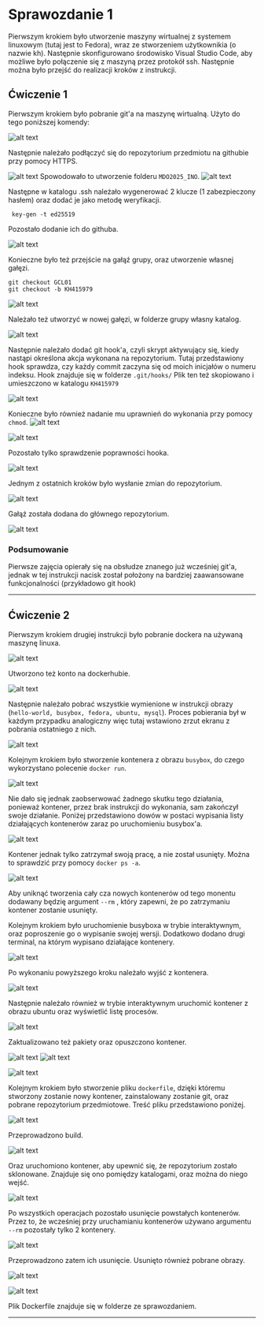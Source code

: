 # Sprawozdanie 1

Pierwszym krokiem było utworzenie maszyny wirtualnej z systemem linuxowym (tutaj jest to Fedora), wraz ze stworzeniem użytkownikia (o nazwie kh). Następnie skonfigurowano środowisko Visual Studio Code, aby możliwe było połączenie się z maszyną przez protokół ssh. Następnie można było przejść do realizacji kroków z instrukcji.

## Ćwiczenie 1

Pierwszym krokiem było pobranie git'a na maszynę wirtualną. Użyto do tego poniższej komendy:

![alt text](image.png)

Następnie należało podłączyć się do repozytorium przedmiotu na githubie przy pomocy HTTPS.

![alt text](image-1.png)
Spowodowało to utworzenie folderu `MDO2025_INO`.
![alt text](image-2.png)

Następne w katalogu .ssh należało wygenerować 2 klucze (1 zabezpieczony hasłem) oraz dodać je jako metodę weryfikacji.

```
 key-gen -t ed25519
```

Pozostało dodanie ich do githuba.

![alt text](image-15.png)



Konieczne było też przejście na gałąź grupy, oraz utworzenie własnej gałęzi.

```
git checkout GCL01
git checkout -b KH415979
```
![alt text](image-5.png)

Należało też utworzyć w nowej gałęzi, w folderze grupy własny katalog.

![alt text](image-12.png)

Następnie należało dodać git hook'a, czyli skrypt aktywujący się, kiedy nastąpi określona akcja wykonana na repozytorium. Tutaj przedstawiony hook sprawdza, czy każdy commit zaczyna się od moich inicjałów o numeru indeksu. Hook znajduje się w folderze `.git/hooks/`
Plik ten też skopiowano i umieszczono w katalogu `KH415979`

![alt text](image-11.png)

Konieczne było również nadanie mu uprawnień do wykonania przy pomocy 
`chmod`.
![alt text](image-6.png)

![alt text](image-9.png)

Pozostało tylko sprawdzenie poprawności hooka.

![alt text](image-10.png)

Jednym z ostatnich kroków było wysłanie zmian do repozytorium.

![alt text](image-13.png)

Gałąź została dodana do głównego repozytorium.

![alt text](image-14.png)

### Podsumowanie

Pierwsze zajęcia opierały się na obsłudze znanego już wcześniej git'a, jednak w tej instrukcji nacisk został położony na bardziej zaawansowane funkcjonalności (przykładowo git hook)

---

## Ćwiczenie 2

Pierwszym krokiem drugiej instrukcji było pobranie dockera na używaną maszynę linuxa.

![alt text](image-3.png)

Utworzono też konto na dockerhubie.

![alt text](image-4.png)

Następnie należało pobrać wszystkie wymienione w instrukcji obrazy (`hello-world, busybox, fedora, ubuntu, mysql`). Proces pobierania był w każdym przypadku analogiczny więc tutaj wstawiono zrzut ekranu z pobrania ostatniego z nich.

![alt text](image-7.png)

Kolejnym krokiem było stworzenie kontenera z obrazu `busybox`, do czego wykorzystano polecenie `docker run`.

![alt text](image-8.png)

Nie dało się jednak zaobserwować żadnego skutku tego działania, ponieważ kontener, przez brak instrukcji do wykonania, sam zakończył swoje działanie. Poniżej przedstawiono dowów w postaci wypisania listy działających kontenerów zaraz po uruchomieniu busybox'a.

![alt text](image-16.png)

Kontener jednak tylko zatrzymał swoją pracę, a nie został usunięty. Można to sprawdzić przy pomocy `docker ps -a`.

![alt text](image-17.png)

Aby uniknąć tworzenia cały cza nowych kontenerów od tego monentu dodawany będzię argument `--rm` , który zapewni, że po zatrzymaniu kontener zostanie usunięty.

Kolejnym krokiem było uruchomienie busyboxa w trybie interaktywnym, oraz poproszenie go o wypisanie swojej wersji. Dodatkowo dodano drugi terminal, na którym wypisano działające kontenery.

![alt text](image-18.png)

Po wykonaniu powyższego kroku należało wyjść z kontenera.

![alt text](image-19.png)

Następnie należało również w trybie interaktywnym uruchomić kontener z obrazu ubuntu oraz wyświetlić listę procesów.

![alt text](image-20.png)

Zaktualizowano też pakiety oraz opuszczono kontener.

![alt text](image-21.png)
![alt text](image-22.png)

![alt text](image-23.png)

Kolejnym krokiem było stworzenie pliku `dockerfile`, dzięki któremu stworzony zostanie nowy kontener, zainstalowany zostanie git, oraz pobrane repozytorium przedmiotowe. Treść pliku przedstawiono poniżej.

![alt text](image-25.png)

Przeprowadzono build.

![alt text](image-24.png)

Oraz uruchomiono kontener, aby upewnić się, że repozytorium zostało sklonowane. Znajduje się ono pomiędzy katalogami, oraz można do niego wejść.

![alt text](image-26.png)

Po wszystkich operacjach pozostało usunięcie powstałych kontenerów. Przez to, że wcześniej przy uruchamianiu kontenerów używano argumentu `--rm` pozostały tylko 2 kontenery.

![alt text](image-27.png)

Przeprowadzono zatem ich usunięcie. Usunięto również pobrane obrazy.

![alt text](image-28.png)

![alt text](image-29.png)

Plik Dockerfile znajduje się w folderze ze sprawozdaniem.

---


